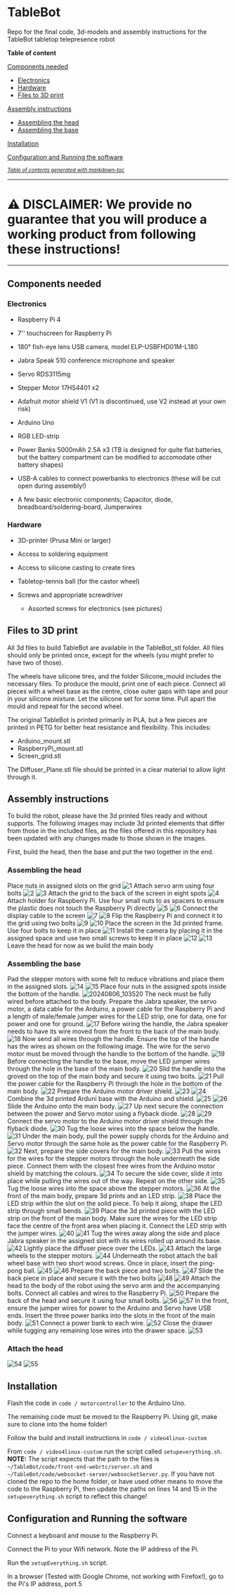 # TableBot

Repo for the final code, 3d-models and assembly instructions for the TableBot tabletop telepresence robot

**Table of content**

[Components needed](#components-needed)

* [Electronics](#electronics)
* [Hardware](#hardware)
* [Files to 3D print](#files-to-3d-print)

[Assembly instructions](#assembly-instructions)

* [Assembling the head](#assembling-the-head)
* [Assembling the base](#assembling-the-base)

[Installation](#installation)

[Configuration and Running the software](#configuration-and-running-the-software)



<small><i><a href='http://ecotrust-canada.github.io/markdown-toc/'>Table of contents generated with markdown-toc</a></i></small>

---

# ⚠️ **DISCLAIMER: We provide no guarantee that you will produce a working product from following these instructions!**

---

## Components needed

### Electronics

* Raspberry Pi 4

* 7'' touchscreen for Raspberry Pi 

* 180° fish-eye lens USB camera, model ELP-USBFHD01M-L180 

* Jabra Speak 510 conference microphone and speaker

* Servo RDS3115mg

* Stepper Motor 17HS4401 x2

* Adafruit motor shield V1 (V1 is discontinued, use V2 instead at your own risk)

* Arduino Uno

* RGB LED-strip

* Power Banks 5000mAh 2.5A x3 (TB is designed for quite flat batteries, but the battery compartment can be modified to accomodate other battery shapes)

* USB-A cables to connect powerbanks to electronics (these will be cut open during assembly!) 

* A few basic electronic components; Capacitor, diode, breadboard/soldering-board, Jumperwires

### Hardware

* 3D-printer (Prusa Mini or larger) 

* Access to soldering equipment

* Access to silicone casting to create tires

* Tabletop-tennis ball (for the castor wheel)

* Screws and appropriate screwdriver
  
  * Assorted screws for electronics (see pictures)

## Files to 3D print

All 3d files to build TableBot are available in the TableBot_stl folder. All files should only be printed once, except for the wheels (you might prefer to have two of those).

The wheels have silicone tires, and the folder Silicone_mould includes the necessary files. To produce the mould, print one of each piece. Connect all pieces with a wheel base as the centre, close outer gaps with tape and pour in your silicone mixture. Let the silicone set for some time. Pull apart the mould and repeat for the second wheel.

The original TableBot is printed primarily in PLA, but a few pieces are printed in PETG for better heat resistance and flexibility. This includes:
* Arduino_mount.stl
* RaspberryPi_mount.stl
* Screen_grid.stl

The Diffuser_Plane.stl file should be printed in a clear material to allow light through it.

## Assembly instructions

To build the robot, please have the 3d printed files ready and without supports. The following images may include 3d printed elements that differ from those in the included files, as the files offered in this repository has been updated with any changes made to those shown in the images.

First, build the head, then the base and put the two together in the end.

### Assembling the head
Place nuts in assigned slots on the grid
![1](https://github.com/user-attachments/assets/e8dd08b1-4b12-4c92-a6e7-51da29672f75)
Attach servo arm using four bolts
![2](https://github.com/user-attachments/assets/c31fafb4-1327-4bae-b44e-b410e6b5f489)
![3](https://github.com/user-attachments/assets/4277a65a-7f73-4bb4-a235-5c2f73794715)
Attach the grid to the back of the screen in eight spots
![4](https://github.com/user-attachments/assets/453a277d-ee7a-423b-b1f3-0e848a724667)
Attach holder for Raspberry Pi. Use four small nuts to as spacers to ensure the plastic does not touch the Raspberry Pi directly
![5](https://github.com/user-attachments/assets/e1a09ffd-bc71-48be-883a-acf077dea1d4)
![6](https://github.com/user-attachments/assets/0a9a09de-9eb0-41ce-af5a-ee4a97fabe2e)
Connect the display cable to the screen
![7](https://github.com/user-attachments/assets/e96ec8f4-7270-48cb-adf9-f819c7f72256)
![8](https://github.com/user-attachments/assets/60b46c5a-81ae-4687-bd75-8f50ab7d7d67)
Flip the Raspberry Pi and connect it to the grid using two bolts
![9](https://github.com/user-attachments/assets/57f9fc4a-e34d-438b-b5ff-4f27b5cbee8a)
![10](https://github.com/user-attachments/assets/5b1c3d74-b79b-41a2-8859-99f03ece877d)
Place the screen in the 3d printed frame. Use four bolts to keep it in place
![11](https://github.com/user-attachments/assets/acbcbf8a-8cd9-4135-92c7-84cea568799a)
Install the camera by placing it in the assigned space and use two small screws to keep it in place
![12](https://github.com/user-attachments/assets/2f56756a-72ed-47c7-9139-6df575dc9fdd)
![13](https://github.com/user-attachments/assets/66d64dc0-5dcd-4441-8421-2cd2b3f73335)
Leave the head for now as we build the main body
### Assembling the base
Pad the stepper motors with some felt to reduce vibrations and place them in the assigned slots.
![14](https://github.com/user-attachments/assets/66177cdf-c2c8-4f64-8655-903191c360ff)
![15](https://github.com/user-attachments/assets/fe954b3a-af93-40c0-b803-0c7c27717a68)
Place four nuts in the assigned spots inside the bottom of the handle.
![20240806_103520](https://github.com/user-attachments/assets/e82ce23c-f521-47d1-bb8d-8a0dff23b925)
The neck must be fully wired before attached to the body. Prepare the Jabra speaker, the servo motor, a data cable for the Arduino, a power cable for the Raspberry Pi and a length of male/female jumper wires for the LED strip, one for data, one for power and one for ground.
![17](https://github.com/user-attachments/assets/7b6304e2-920f-4ed3-aa6f-dec89525f0f1)
Before wiring the handle, the Jabra speaker needs to have its wire moved from the front to the back of the main body.
![18](https://github.com/user-attachments/assets/cf334a73-6bba-4c32-9e65-3c23fe4e3a9b)
Now send all wires through the handle. Ensure the top of the handle has the wires as shown on the following image. The wire for the servo motor must be moved through the handle to the bottom of the handle.
![19](https://github.com/user-attachments/assets/0eb8ad8b-968f-4d44-872c-42cd05c6cfa1)
Before connecting the handle to the base, move the LED jumper wires through the hole in the base of the main body.
![20](https://github.com/user-attachments/assets/9afd29b7-ef27-4fe5-ae65-98cde10d2eb5)
Slid the handle into the groved on the top of the main body and secure it using two bolts.
![21](https://github.com/user-attachments/assets/8d8e4617-36dc-4a7d-becc-9daeeb0f0802)
Pull the power cable for the Raspberry Pi through the hole in the bottom of the main body.
![22](https://github.com/user-attachments/assets/f41d735e-5177-48df-8ea8-f26ccfbc4263)
Prepare the Arduino motor driver shield.
![23](https://github.com/user-attachments/assets/38134189-a928-4fcc-8a0b-1f3ce41c83f6)
![24](https://github.com/user-attachments/assets/22de4243-4db0-4177-9975-0d356847daab)
Combine the 3d printed Arduni base with the Arduino and shield.
![25](https://github.com/user-attachments/assets/b793bfbe-332d-4ca3-b21d-37fadab50ce7)
![26](https://github.com/user-attachments/assets/f52776a7-b8cf-42e9-b91d-04db78b6fa86)
Slide the Arduino onto the main body.
![27](https://github.com/user-attachments/assets/2a278fa1-16e4-45f8-a68b-cf0b257d6bec)
Up next secure the connection between the power and Servo motor using a flyback diode.
![28](https://github.com/user-attachments/assets/c3260e62-d93b-4a98-8e60-111486ba71d0)
![29](https://github.com/user-attachments/assets/6b5892d2-2e25-4b5c-8768-7cf5fcff9fe1)
Connect the servo motor to the Arduino motor driver shield through the flyback diode.
![30](https://github.com/user-attachments/assets/9739f70d-258e-4faf-a399-a3e5c01ed780)
Tug the loose wires into the space below the handle.
![31](https://github.com/user-attachments/assets/e351bfdc-1eb6-498b-ac9e-a93c83a86518)
Under the main body, pull the power supply chords for the Arduino and Servo motor through the same hole as the power cable for the Raspberry Pi.
![32](https://github.com/user-attachments/assets/f3bb8dcc-cb1e-4041-a03d-cafa08d697d4)
Next, prepare the side covers for the main body.
![33](https://github.com/user-attachments/assets/fc7f7904-0d86-4528-8ef4-90d80e92855d)
Pull the wires for the wires for the stepper motors through the hole underneath the side piece. Connect them with the closest free wires from the Arduino motor shield by matching the colours.
![34](https://github.com/user-attachments/assets/8e8e3a47-a0cf-4141-87a3-41548bba61be)
To secure the side cover, slide it into place while pulling the wires out of the way. Repeat on the other side.
![35](https://github.com/user-attachments/assets/26303427-10d4-4adc-88cb-26a570a411ec)
Tug the loose wires into the space above the stepper motors.
![36](https://github.com/user-attachments/assets/917a2bc6-bfa0-4b34-b9fa-c85ae746c6f3)
At the front of the main body, prepare 3d prints and an LED strip.
![38](https://github.com/user-attachments/assets/ea21bd54-70fe-4c63-b9f5-e3d5033340fd)
Place the LED strip within the slot on the solid piece. To help it along, shape the LED strip through small bends.
![39](https://github.com/user-attachments/assets/e1d625e5-8486-45e6-b6b6-c091b756a57a)
Place the 3d printed piece with the LED strip on the front of the main body. Make sure the wires for the LED strip face the centre of the front area when placing it. Connect the LED strip with the jumper wires.
![40](https://github.com/user-attachments/assets/49ee876b-acad-4210-bc1c-e2a521793070)
![41](https://github.com/user-attachments/assets/b990563f-0d14-4430-a8ec-b82be26050e1)
Tug the wires away along the side and place Jabra speaker in the assigned slot with its wires rolled up around its base.
![42](https://github.com/user-attachments/assets/8a9416a8-6d18-4181-9cc3-312bfc275a30)
Lightly place the diffuser piece over the LEDs.
![43](https://github.com/user-attachments/assets/93fdfde0-e867-4181-a386-096f75d16c9c)
Attach the large wheels to the stepper motors.
![44](https://github.com/user-attachments/assets/8a89f075-ee3c-4e07-90a6-3d000d443633)
Underneath the robot attach the ball wheel base with two short wood screws. Once in place, insert the ping-pong ball.
![45](https://github.com/user-attachments/assets/60cd34f4-b349-4693-8e47-5d92a5948c9f)
![46](https://github.com/user-attachments/assets/703ad940-6e55-4fb0-b055-a31bdd6ff3c0)
Prepare the back piece and two bolts.
![47](https://github.com/user-attachments/assets/19cd4f27-bcd3-42b8-ad6c-8e5f96f4a5c1)
Slide the back piece in place and secure it with the two bolts
![48](https://github.com/user-attachments/assets/d257e972-e9b2-45cb-af80-c7e49bb7bde6)
![49](https://github.com/user-attachments/assets/953305d5-e32f-4cac-8aec-df803d0e10f9)
Attach the head to the body of the robot using the servo arm and the accompanying bolts. Connect all cables and wires to the Raspberry Pi.
![50](https://github.com/user-attachments/assets/99f55977-220b-4f43-b7d9-bff7df401393)
Prepare the back of the head and secure it using four small bolts.
![56](https://github.com/user-attachments/assets/56d25cf7-1466-45e4-bc2d-2ec7e67fe5d4)
![57](https://github.com/user-attachments/assets/ebaead81-04ef-46ec-95bb-eb8ab3b27956)
In the front, ensure the jumper wires for power to the Arduino and Servo have USB ends. Insert the three power banks into the slots in the front of the main body.
![51](https://github.com/user-attachments/assets/021b1a90-018d-41fd-a874-3b930553d479)
Connect a power bank to each wire.
![52](https://github.com/user-attachments/assets/44906cb5-458f-4d6f-b68b-92fd58df0493)
Close the drawer while tugging any remaining lose wires into the drawer space.
![53](https://github.com/user-attachments/assets/b23334d0-6970-42ed-81c8-7e8f19cbeb8a)
### Attach the head
![54](https://github.com/user-attachments/assets/84f3ec3b-e384-49b4-a88c-d42acf736453)
![55](https://github.com/user-attachments/assets/0424be9d-d881-44ee-86d0-2dc11e71fcb0)




## Installation

Flash the code in `code / motorcontroller` to the Arduino Uno. 

The remaining code must be moved to the Raspberry Pi. Using git, make sure to clone into the home folder! 

Follow the build and install instructions in `code / video4linux-custom`

From `code / video4linux-custom` run the script called `setupeverything.sh`. 
**NOTE:** The script expects that the path to the files is `~/TableBot/code/front-end-webrtc/server.sh` and `~/TableBot/code/websocket-server/websocketServer.py`. If you have not cloned the repo to the home folder, or have used other means to move the code to the Raspberry Pi, then update the paths on lines 14 and 15 in the `setupeverything.sh` script to reflect this change! 

## Configuration and Running the software

Connect a keyboard and mouse to the Raspberry Pi. 

Connect the Pi to your Wifi network. Note the IP address of the Pi. 

Run the `setupEverything.sh` script. 

In a browser (Tested with Google Chrome, not working with Firefox!), go to the Pi's IP address, port 5
